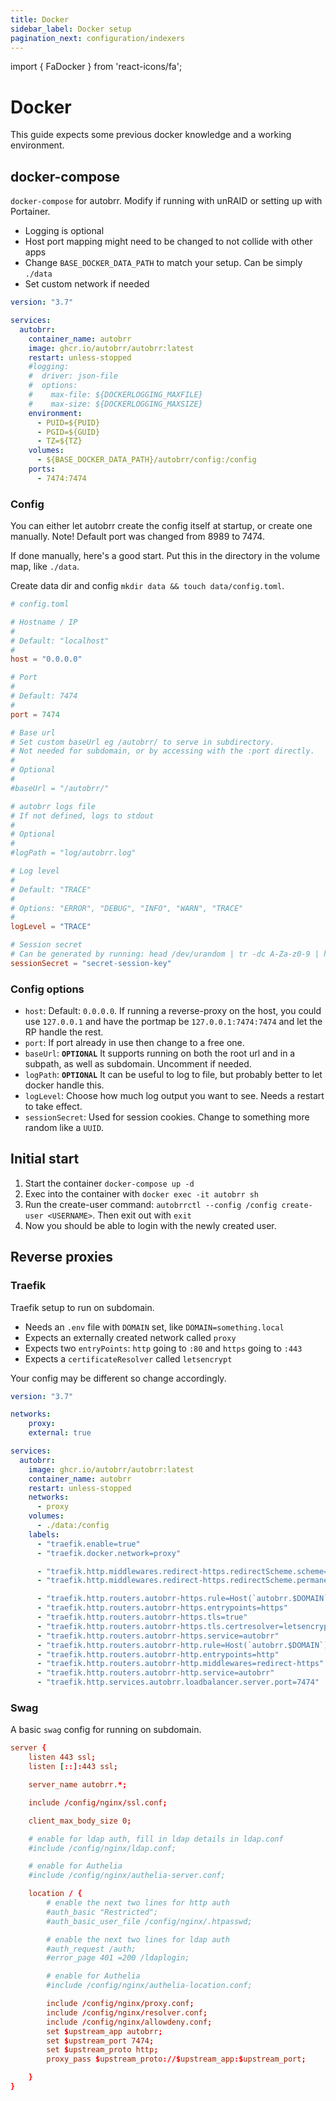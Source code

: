 ```yaml
---
title: Docker
sidebar_label: Docker setup
pagination_next: configuration/indexers
---
```

import { FaDocker } from 'react-icons/fa';

# Docker <FaDocker />

This guide expects some previous docker knowledge and a working environment.

## docker-compose

`docker-compose` for autobrr. Modify if running with unRAID or setting up with Portainer.

* Logging is optional
* Host port mapping might need to be changed to not collide with other apps
* Change `BASE_DOCKER_DATA_PATH` to match your setup. Can be simply `./data`
* Set custom network if needed

```yaml title="docker-compose.yml"
version: "3.7"

services:
  autobrr:
    container_name: autobrr
    image: ghcr.io/autobrr/autobrr:latest
    restart: unless-stopped
    #logging:
    #  driver: json-file
    #  options:
    #    max-file: ${DOCKERLOGGING_MAXFILE}
    #    max-size: ${DOCKERLOGGING_MAXSIZE}
    environment:
      - PUID=${PUID}
      - PGID=${GUID}
      - TZ=${TZ}        
    volumes:
      - ${BASE_DOCKER_DATA_PATH}/autobrr/config:/config
    ports:
      - 7474:7474
```

### Config

You can either let autobrr create the config itself at startup, or create one manually. Note! Default port was changed from 8989 to 7474.

If done manually, here's a good start. Put this in the directory in the volume map, like `./data`.

Create data dir and config `mkdir data && touch data/config.toml`.

```toml title="config.toml"
# config.toml

# Hostname / IP
#
# Default: "localhost"
#
host = "0.0.0.0"

# Port
#
# Default: 7474
#
port = 7474

# Base url
# Set custom baseUrl eg /autobrr/ to serve in subdirectory.
# Not needed for subdomain, or by accessing with the :port directly.
#
# Optional
#
#baseUrl = "/autobrr/"

# autobrr logs file
# If not defined, logs to stdout
#
# Optional
#
#logPath = "log/autobrr.log"

# Log level
#
# Default: "TRACE"
#
# Options: "ERROR", "DEBUG", "INFO", "WARN", "TRACE"
#
logLevel = "TRACE"

# Session secret
# Can be generated by running: head /dev/urandom | tr -dc A-Za-z0-9 | head -c16
sessionSecret = "secret-session-key"
```

### Config options

* `host`: Default: `0.0.0.0`. If running a reverse-proxy on the host, you could use `127.0.0.1` and have the portmap be `127.0.0.1:7474:7474` and let the RP handle the rest.
* `port`: If port already in use then change to a free one.
* `baseUrl`: **`OPTIONAL`** It supports running on both the root url and in a subpath, as well as subdomain. Uncomment if needed.
* `logPath`: **`OPTIONAL`** It can be useful to log to file, but probably better to let docker handle this.
* `logLevel`: Choose how much log output you want to see. Needs a restart to take effect.
* `sessionSecret`: Used for session cookies. Change to something more random like a `UUID`.

## Initial start

1. Start the container `docker-compose up -d`
2. Exec into the container with `docker exec -it autobrr sh`
3. Run the create-user command: `autobrrctl --config /config create-user <USERNAME>`. Then exit out with `exit`
4. Now you should be able to login with the newly created user.

## Reverse proxies

### Traefik

Traefik setup to run on subdomain.

* Needs an `.env` file with `DOMAIN` set, like `DOMAIN=something.local`
* Expects an externally created network called `proxy`
* Expects two `entryPoints`: `http` going to `:80` and `https` going to `:443`
* Expects a `certificateResolver` called `letsencrypt`

Your config may be different so change accordingly.

```yaml title="docker-compose.yml"
version: "3.7"

networks:
    proxy:
    external: true

services:
  autobrr:
    image: ghcr.io/autobrr/autobrr:latest
    container_name: autobrr
    restart: unless-stopped
    networks:
      - proxy
    volumes:
      - ./data:/config
    labels:
      - "traefik.enable=true"
      - "traefik.docker.network=proxy"

      - "traefik.http.middlewares.redirect-https.redirectScheme.scheme=https"
      - "traefik.http.middlewares.redirect-https.redirectScheme.permanent=true"

      - "traefik.http.routers.autobrr-https.rule=Host(`autobrr.$DOMAIN`)"
      - "traefik.http.routers.autobrr-https.entrypoints=https"
      - "traefik.http.routers.autobrr-https.tls=true"
      - "traefik.http.routers.autobrr-https.tls.certresolver=letsencrypt"
      - "traefik.http.routers.autobrr-https.service=autobrr"
      - "traefik.http.routers.autobrr-http.rule=Host(`autobrr.$DOMAIN`)"
      - "traefik.http.routers.autobrr-http.entrypoints=http"
      - "traefik.http.routers.autobrr-http.middlewares=redirect-https"
      - "traefik.http.routers.autobrr-http.service=autobrr"
      - "traefik.http.services.autobrr.loadbalancer.server.port=7474"
```

### Swag

A basic `swag` config for running on subdomain.

```conf
server {
    listen 443 ssl;
    listen [::]:443 ssl;

    server_name autobrr.*;

    include /config/nginx/ssl.conf;

    client_max_body_size 0;

    # enable for ldap auth, fill in ldap details in ldap.conf
    #include /config/nginx/ldap.conf;

    # enable for Authelia
    #include /config/nginx/authelia-server.conf;

    location / {
        # enable the next two lines for http auth
        #auth_basic "Restricted";
        #auth_basic_user_file /config/nginx/.htpasswd;

        # enable the next two lines for ldap auth
        #auth_request /auth;
        #error_page 401 =200 /ldaplogin;

        # enable for Authelia
        #include /config/nginx/authelia-location.conf;

        include /config/nginx/proxy.conf;
        include /config/nginx/resolver.conf;
        include /config/nginx/allowdeny.conf;
        set $upstream_app autobrr;
        set $upstream_port 7474;
        set $upstream_proto http;
        proxy_pass $upstream_proto://$upstream_app:$upstream_port;

    }
}
```
